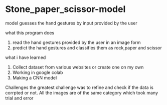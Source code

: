 # Stone_paper_scissor-model
model guesses the hand gestures by input provided by the user 


what this program does 
1. read the hand gestures provided by the user in an image form 
2. predict the hand gestures and classifies them as rock,paper and scissor 

what i have learned 
1. Collect dataset from various websites or create one on my own 
2. Working in google colab 
3. Making a CNN model 


Challenges 
the greatest challenge was to refine and check if the data is corrpted or not. All the images are of the same category which took many trial and error 
